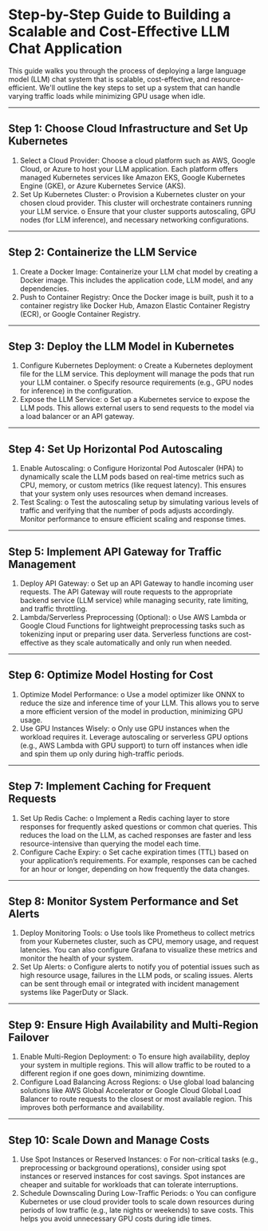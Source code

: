 # Step-by-Step Guide to Building a Scalable and Cost-Effective LLM Chat Application
This guide walks you through the process of deploying a large language model (LLM) chat system that is scalable, cost-effective, and resource-efficient. We'll outline the key steps to set up a system that can handle varying traffic loads while minimizing GPU usage when idle.
________________________________________
## Step 1: Choose Cloud Infrastructure and Set Up Kubernetes
1.	Select a Cloud Provider: Choose a cloud platform such as AWS, Google Cloud, or Azure to host your LLM application. Each platform offers managed Kubernetes services like Amazon EKS, Google Kubernetes Engine (GKE), or Azure Kubernetes Service (AKS).
2.	Set Up Kubernetes Cluster:
o	Provision a Kubernetes cluster on your chosen cloud provider. This cluster will orchestrate containers running your LLM service.
o	Ensure that your cluster supports autoscaling, GPU nodes (for LLM inference), and necessary networking configurations.
________________________________________
## Step 2: Containerize the LLM Service
1.	Create a Docker Image: Containerize your LLM chat model by creating a Docker image. This includes the application code, LLM model, and any dependencies.
2.	Push to Container Registry: Once the Docker image is built, push it to a container registry like Docker Hub, Amazon Elastic Container Registry (ECR), or Google Container Registry.
________________________________________
## Step 3: Deploy the LLM Model in Kubernetes
1.	Configure Kubernetes Deployment:
o	Create a Kubernetes deployment file for the LLM service. This deployment will manage the pods that run your LLM container.
o	Specify resource requirements (e.g., GPU nodes for inference) in the configuration.
2.	Expose the LLM Service:
o	Set up a Kubernetes service to expose the LLM pods. This allows external users to send requests to the model via a load balancer or an API gateway.
________________________________________
## Step 4: Set Up Horizontal Pod Autoscaling
1.	Enable Autoscaling:
o	Configure Horizontal Pod Autoscaler (HPA) to dynamically scale the LLM pods based on real-time metrics such as CPU, memory, or custom metrics (like request latency). This ensures that your system only uses resources when demand increases.
2.	Test Scaling:
o	Test the autoscaling setup by simulating various levels of traffic and verifying that the number of pods adjusts accordingly. Monitor performance to ensure efficient scaling and response times.
________________________________________
## Step 5: Implement API Gateway for Traffic Management
1.	Deploy API Gateway:
o	Set up an API Gateway to handle incoming user requests. The API Gateway will route requests to the appropriate backend service (LLM service) while managing security, rate limiting, and traffic throttling.
2.	Lambda/Serverless Preprocessing (Optional):
o	Use AWS Lambda or Google Cloud Functions for lightweight preprocessing tasks such as tokenizing input or preparing user data. Serverless functions are cost-effective as they scale automatically and only run when needed.
________________________________________
## Step 6: Optimize Model Hosting for Cost
1.	Optimize Model Performance:
o	Use a model optimizer like ONNX to reduce the size and inference time of your LLM. This allows you to serve a more efficient version of the model in production, minimizing GPU usage.
2.	Use GPU Instances Wisely:
o	Only use GPU instances when the workload requires it. Leverage autoscaling or serverless GPU options (e.g., AWS Lambda with GPU support) to turn off instances when idle and spin them up only during high-traffic periods.
________________________________________
## Step 7: Implement Caching for Frequent Requests
1.	Set Up Redis Cache:
o	Implement a Redis caching layer to store responses for frequently asked questions or common chat queries. This reduces the load on the LLM, as cached responses are faster and less resource-intensive than querying the model each time.
2.	Configure Cache Expiry:
o	Set cache expiration times (TTL) based on your application’s requirements. For example, responses can be cached for an hour or longer, depending on how frequently the data changes.
________________________________________
## Step 8: Monitor System Performance and Set Alerts
1.	Deploy Monitoring Tools:
o	Use tools like Prometheus to collect metrics from your Kubernetes cluster, such as CPU, memory usage, and request latencies. You can also configure Grafana to visualize these metrics and monitor the health of your system.
2.	Set Up Alerts:
o	Configure alerts to notify you of potential issues such as high resource usage, failures in the LLM pods, or scaling issues. Alerts can be sent through email or integrated with incident management systems like PagerDuty or Slack.
________________________________________
## Step 9: Ensure High Availability and Multi-Region Failover
1.	Enable Multi-Region Deployment:
o	To ensure high availability, deploy your system in multiple regions. This will allow traffic to be routed to a different region if one goes down, minimizing downtime.
2.	Configure Load Balancing Across Regions:
o	Use global load balancing solutions like AWS Global Accelerator or Google Cloud Global Load Balancer to route requests to the closest or most available region. This improves both performance and availability.
________________________________________
## Step 10: Scale Down and Manage Costs
1.	Use Spot Instances or Reserved Instances:
o	For non-critical tasks (e.g., preprocessing or background operations), consider using spot instances or reserved instances for cost savings. Spot instances are cheaper and suitable for workloads that can tolerate interruptions.
2.	Schedule Downscaling During Low-Traffic Periods:
o	You can configure Kubernetes or use cloud provider tools to scale down resources during periods of low traffic (e.g., late nights or weekends) to save costs. This helps you avoid unnecessary GPU costs during idle times.

